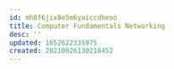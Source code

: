 ```yaml
---
id: mh8f6jix8e5m6yaiccdheoo
title: Computer Fundamentals Networking
desc: ''
updated: 1652622335975
created: 20210926130218452
---
```


